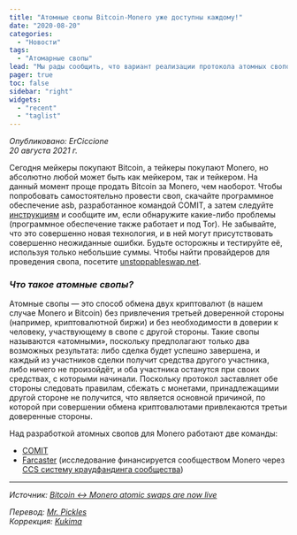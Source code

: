 ```yaml
---
title: "Атомные свопы Bitcoin-Monero уже доступны каждому!"
date: "2020-08-20"
categories:
  - "Новости"
tags:
  - "Атомарные свопы"
lead: "Мы рады сообщить, что вариант реализации протокола атомных свопов, разработанный командой COMIT, достаточно созрела для того, чтобы её можно было использовать в сети Monero."
pager: true
toc: false
sidebar: "right"
widgets:
  - "recent"
  - "taglist"
---
```


_Опубликовано: ErCiccione_  
_20 августа 2021 г._

Сегодня мейкеры покупают Bitcoin, а тейкеры покупают Monero, но абсолютно любой может быть как мейкером, так и тейкером. На данный момент проще продать Bitcoin за Monero, чем наоборот. Чтобы попробовать самостоятельно провести своп, скачайте программное обеспечение asb, разработанное командой COMIT, а затем следуйте [инструкциям](https://github.com/comit-network/xmr-btc-swap/blob/master/docs/cli/README.md) и сообщите им, если обнаружите какие-либо проблемы (программное обеспечение также работает и под Tor). Не забывайте, что это совершенно новая технология, и в ней могут присутствовать совершенно неожиданные ошибки. Будьте осторожны и тестируйте её, используя только небольшие суммы. Чтобы найти провайдеров для проведения свопа, посетите [unstoppableswap.net](https://unstoppableswap.net/).

### _Что такое атомные свопы?_

Атомные свопы — это способ обмена двух криптовалют (в нашем случае Monero и Bitcoin) без привлечения третьей доверенной стороны (например, криптовалютной биржи) и без необходимости в доверии к человеку, участвующему в свопе с другой стороны. Такие свопы называются «атомными», поскольку предполагают только два возможных результата: либо сделка будет успешно завершена, и каждый из участников сделки получит средства другого участника, либо ничего не произойдёт, и оба участника останутся при своих средствах, с которыми начинали. Поскольку протокол заставляет обе стороны следовать правилам, сбежать с монетами, принадлежащими другой стороне не получится, что является основной причиной, по которой при совершении обмена криптовалютами привлекаются третьи доверенные стороны.

Над разработкой атомных свопов для Monero работают две команды:
- [COMIT](https://github.com/comit-network/xmr-btc-swap)
- [Farcaster](https://ccs.getmonero.org/proposals/h4sh3d-atomic-swap-implementation.html) (исследование финансируется сообществом Monero через [CCS систему краудфандинга сообщества](https://ccs.getmonero.org/))

---

_Источник: [Bitcoin <-> Monero atomic swaps are now live](https://www.getmonero.org/2021/08/20/atomic-swaps.html)_

_Перевод: [Mr. Pickles](https://t.me/v1docq47)_  
_Коррекция: [Kukima](https://t.me/Kukima)_
